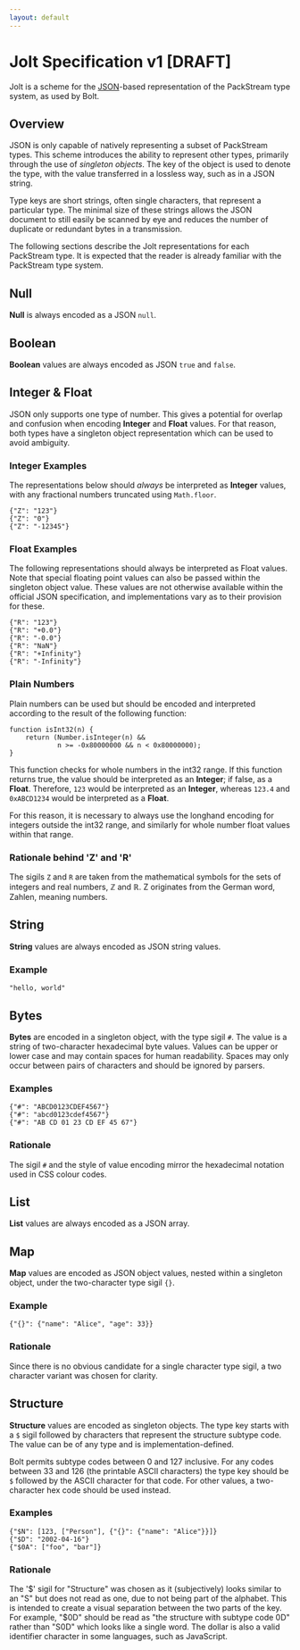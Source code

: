 ```yaml
---
layout: default
---
```

# Jolt Specification v1 [DRAFT]

Jolt is a scheme for the [JSON](https://json.org/)-based representation of the PackStream type system, as used by Bolt.


## Overview

JSON is only capable of natively representing a subset of PackStream types.
This scheme introduces the ability to represent other types, primarily through the use of _singleton objects_.
The key of the object is used to denote the type, with the value transferred in a lossless way, such as in a JSON string.

Type keys are short strings, often single characters, that represent a particular type.
The minimal size of these strings allows the JSON document to still easily be scanned by eye and reduces the number of duplicate or redundant bytes in a transmission.

The following sections describe the Jolt representations for each PackStream type.
It is expected that the reader is already familiar with the PackStream type system.


## Null

**Null** is always encoded as a JSON `null`.


## Boolean

**Boolean** values are always encoded as JSON `true` and `false`.


## Integer & Float

JSON only supports one type of number.
This gives a potential for overlap and confusion when encoding **Integer** and **Float** values.
For that reason, both types have a singleton object representation which can be used to avoid ambiguity.

### Integer Examples

The representations below should _always_ be interpreted as **Integer** values, with any fractional numbers truncated using `Math.floor`.
```
{"Z": "123"}
{"Z": "0"}
{"Z": "-12345"}
```

### Float Examples

The following representations should always be interpreted as Float values.
Note that special floating point values can also be passed within the singleton object value.
These values are not otherwise available within the official JSON specification, and implementations vary as to their provision for these.

```
{"R": "123"}
{"R": "+0.0"}
{"R": "-0.0"}
{"R": "NaN"}
{"R": "+Infinity"}
{"R": "-Infinity"}
```

### Plain Numbers

Plain numbers can be used but should be encoded and interpreted according to the result of the following function:

```
function isInt32(n) {
    return (Number.isInteger(n) && 
            n >= -0x80000000 && n < 0x80000000);
}
```

This function checks for whole numbers in the int32 range.
If this function returns true, the value should be interpreted as an **Integer**; if false, as a **Float**.
Therefore, `123` would be interpreted as an **Integer**, whereas `123.4` and `0xABCD1234` would be interpreted as a **Float**.

For this reason, it is necessary to always use the longhand encoding for integers outside the int32 range, and similarly for whole number float values within that range.

### Rationale behind 'Z' and 'R'

The sigils `Z` and `R` are taken from the mathematical symbols for the sets of integers and real numbers, ℤ and ℝ.
Z originates from the German word, Zahlen, meaning numbers.


## String

**String** values are always encoded as JSON string values.

### Example

```
"hello, world"
```


## Bytes

**Bytes** are encoded in a singleton object, with the type sigil `#`.
The value is a string of two-character hexadecimal byte values.
Values can be upper or lower case and may contain spaces for human readability.
Spaces may only occur between pairs of characters and should be ignored by parsers.

### Examples

```
{"#": "ABCD0123CDEF4567"}
{"#": "abcd0123cdef4567"}
{"#": "AB CD 01 23 CD EF 45 67"}
```

### Rationale

The sigil `#` and the style of value encoding mirror the hexadecimal notation used in CSS colour codes.


## List

**List** values are always encoded as a JSON array.


## Map

**Map** values are encoded as JSON object values, nested within a singleton object, under the two-character type sigil `{}`.

### Example

```
{"{}": {"name": "Alice", "age": 33}}
```

### Rationale

Since there is no obvious candidate for a single character type sigil, a two character variant was chosen for clarity.


## Structure

**Structure** values are encoded as singleton objects.
The type key starts with a `$` sigil followed by characters that represent the structure subtype code.
The value can be of any type and is implementation-defined.

Bolt permits subtype codes between 0 and 127 inclusive.
For any codes between 33 and 126 (the printable ASCII characters) the type key should be `$` followed by the ASCII character for that code.
For other values, a two-character hex code should be used instead.

### Examples

```
{"$N": [123, ["Person"], {"{}": {"name": "Alice"}}]}
{"$D": "2002-04-16"}
{"$0A": ["foo", "bar"]}
```

### Rationale

The '$' sigil for "Structure" was chosen as it (subjectively) looks similar to an "S" but does not read as one, due to not being part of the alphabet.
This is intended to create a visual separation between the two parts of the key.
For example, "$0D" should be read as "the structure with subtype code 0D" rather than "S0D" which looks like a single word.
The dollar is also a valid identifier character in some languages, such as JavaScript.
